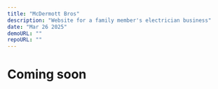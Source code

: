 ```yaml
---
title: "McDermott Bros"
description: "Website for a family member's electrician business"
date: "Mar 26 2025"
demoURL: ""
repoURL: ""
---
```


# Coming soon
